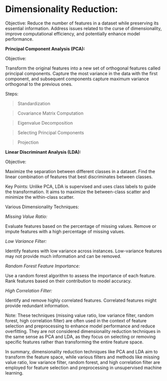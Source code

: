 # Dimensionality Reduction:


Objective:
Reduce the number of features in a dataset while preserving its essential information.
Address issues related to the curse of dimensionality, improve computational efficiency, and potentially enhance model performance.

**Principal Component Analysis (PCA):**

Objective:

Transform the original features into a new set of orthogonal features called principal components.
Capture the most variance in the data with the first component, and subsequent components capture maximum variance orthogonal to the previous ones.

Steps:

>Standardization

>Covariance Matrix Computation

>Eigenvalue Decomposition

>Selecting Principal Components

>Projection

**Linear Discriminant Analysis (LDA):**

Objective:

Maximize the separation between different classes in a dataset.
Find the linear combination of features that best discriminates between classes.

Key Points:
Unlike PCA, LDA is supervised and uses class labels to guide the transformation.
It aims to maximize the between-class scatter and minimize the within-class scatter.

Various Dimensionality Techniques:

*Missing Value Ratio:*

Evaluate features based on the percentage of missing values.
Remove or impute features with a high percentage of missing values.

*Low Variance Filter:*

Identify features with low variance across instances.
Low-variance features may not provide much information and can be removed.

*Random Forest Feature Importance:*

Use a random forest algorithm to assess the importance of each feature.
Rank features based on their contribution to model accuracy.

*High Correlation Filter:*

Identify and remove highly correlated features.
Correlated features might provide redundant information.

Note: These techniques (missing value ratio, low variance filter, random forest, high correlation filter) are often used in the context of feature selection and preprocessing to enhance model performance and reduce overfitting. 
They are not considered dimensionality reduction techniques in the same sense as PCA and LDA, as they focus on selecting or removing specific features rather than transforming the entire feature space.

In summary, dimensionality reduction techniques like PCA and LDA aim to transform the feature space, while various filters and methods like missing value ratio,
low variance filter, random forest, and high correlation filter are employed for feature selection and preprocessing in unsupervised machine learning.
